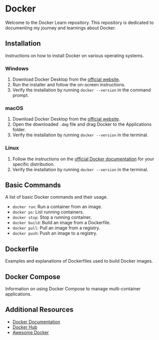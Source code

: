 # Docker

Welcome to the Docker Learn repository. This repository is dedicated to documenting my journey and learnings about Docker.
## Installation
Instructions on how to install Docker on various operating systems.

### Windows
1. Download Docker Desktop from the [official website](https://www.docker.com/products/docker-desktop).
2. Run the installer and follow the on-screen instructions.
3. Verify the installation by running `docker --version` in the command prompt.

### macOS
1. Download Docker Desktop from the [official website](https://www.docker.com/products/docker-desktop).
2. Open the downloaded `.dmg` file and drag Docker to the Applications folder.
3. Verify the installation by running `docker --version` in the terminal.

### Linux
1. Follow the instructions on the [official Docker documentation](https://docs.docker.com/engine/install/) for your specific distribution.
2. Verify the installation by running `docker --version` in the terminal.

## Basic Commands
A list of basic Docker commands and their usage.

- `docker run`: Run a container from an image.
- `docker ps`: List running containers.
- `docker stop`: Stop a running container.
- `docker build`: Build an image from a Dockerfile.
- `docker pull`: Pull an image from a registry.
- `docker push`: Push an image to a registry.

## Dockerfile
Examples and explanations of Dockerfiles used to build Docker images.

## Docker Compose
Information on using Docker Compose to manage multi-container applications.


## Additional Resources
- [Docker Documentation](https://docs.docker.com/)
- [Docker Hub](https://hub.docker.com/)
- [Awesome Docker](https://github.com/veggiemonk/awesome-docker)

